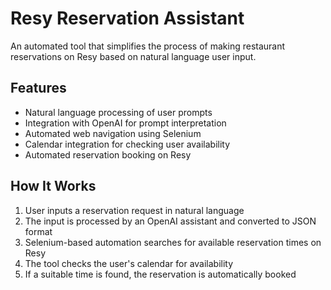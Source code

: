 # Resy Reservation Assistant

An automated tool that simplifies the process of making restaurant reservations on Resy based on natural language user input.

## Features

- Natural language processing of user prompts
- Integration with OpenAI for prompt interpretation
- Automated web navigation using Selenium
- Calendar integration for checking user availability
- Automated reservation booking on Resy

## How It Works

1. User inputs a reservation request in natural language
2. The input is processed by an OpenAI assistant and converted to JSON format
3. Selenium-based automation searches for available reservation times on Resy
4. The tool checks the user's calendar for availability
5. If a suitable time is found, the reservation is automatically booked
